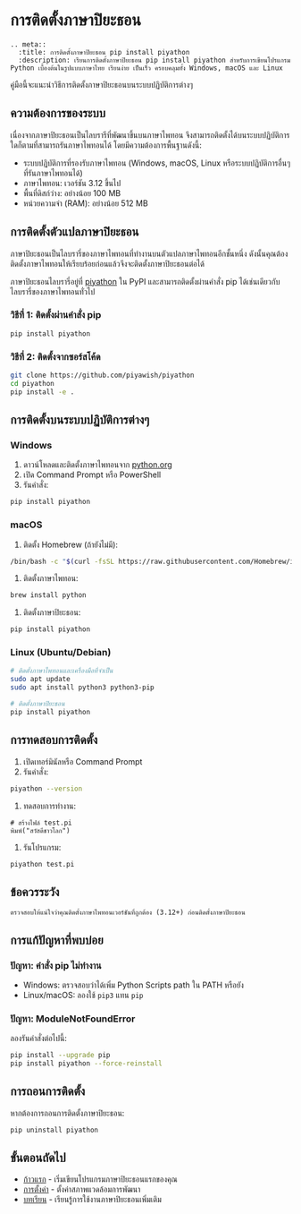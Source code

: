# การติดตั้งภาษาปิยะธอน

```{eval-rst}
.. meta::
  :title: การติดตั้งภาษาปิยะธอน pip install piyathon
  :description: เรียนการติดตั้งภาษาปิยะธอน pip install piyathon สำหรับการเขียนโปรแกรม Python เบื้องต้นในรูปแบบภาษาไทย เรียนง่าย เป็นเร็ว ครอบคลุมทั้ง Windows, macOS และ Linux
```

คู่มือนี้จะแนะนำวิธีการติดตั้งภาษาปิยะธอนบนระบบปฏิบัติการต่างๆ

## ความต้องการของระบบ

เนื่องจากภาษาปิยะธอนเป็นไลบรารีที่พัฒนาขึ้นบนภาษาไพทอน จึงสามารถติดตั้งได้บนระบบปฏิบัติการใดก็ตามที่สามารถรันภาษาไพทอนได้ โดยมีความต้องการพื้นฐานดังนี้:

- ระบบปฏิบัติการที่รองรับภาษาไพทอน (Windows, macOS, Linux หรือระบบปฏิบัติการอื่นๆ ที่รันภาษาไพทอนได้)
- ภาษาไพทอน: เวอร์ชัน 3.12 ขึ้นไป
- พื้นที่ดิสก์ว่าง: อย่างน้อย 100 MB
- หน่วยความจำ (RAM): อย่างน้อย 512 MB

## การติดตั้งตัวแปลภาษาปิยะธอน

ภาษาปิยะธอนเป็นไลบรารี่ของภาษาไพทอนที่ทำงานบนตัวแปลภาษาไพทอนอีกชั้นหนึ่ง ดังนั้นคุณต้องติดตั้งภาษาไพทอนให้เรียบร้อยก่อนแล้วจึงจะติดตั้งภาษาปิยะธอนต่อได้

ภาษาปิยะธอนไลบรารี่อยู่ที่ [piyathon](https://pypi.org/project/piyathon/) ใน ​PyPI และสามารถติดตั้งผ่านคำสั่ง pip ได้เช่นเดียวกับไลบรารี่ของภาษาไพทอนทั่วไป

### วิธีที่ 1: ติดตั้งผ่านคำสั่ง pip

```bash
pip install piyathon
```

### วิธีที่ 2: ติดตั้งจากซอร์สโค้ด

```bash
git clone https://github.com/piyawish/piyathon
cd piyathon
pip install -e .
```

## การติดตั้งบนระบบปฏิบัติการต่างๆ

### Windows

1. ดาวน์โหลดและติดตั้งภาษาไพทอนจาก [python.org](https://python.org)
2. เปิด Command Prompt หรือ PowerShell
3. รันคำสั่ง:

```bash
pip install piyathon
```

### macOS

1. ติดตั้ง Homebrew (ถ้ายังไม่มี):

```bash
/bin/bash -c "$(curl -fsSL https://raw.githubusercontent.com/Homebrew/install/HEAD/install.sh)"
```

1. ติดตั้งภาษาไพทอน:

```bash
brew install python
```

1. ติดตั้งภาษาปิยะธอน:

```bash
pip install piyathon
```

### Linux (Ubuntu/Debian)

```bash
# ติดตั้งภาษาไพทอนและเครื่องมือที่จำเป็น
sudo apt update
sudo apt install python3 python3-pip

# ติดตั้งภาษาปิยะธอน
pip install piyathon
```

## การทดสอบการติดตั้ง

1. เปิดเทอร์มินัลหรือ Command Prompt
1. รันคำสั่ง:

```bash
piyathon --version
```

1. ทดสอบการทำงาน:

```piyathon
# สร้างไฟล์ test.pi
พิมพ์("สวัสดีชาวโลก")
```

1. รันโปรแกรม:

```bash
piyathon test.pi
```

## ข้อควรระวัง

```{warning}
ตรวจสอบให้แน่ใจว่าคุณติดตั้งภาษาไพทอนเวอร์ชันที่ถูกต้อง (3.12+) ก่อนติดตั้งภาษาปิยะธอน
```

## การแก้ปัญหาที่พบบ่อย

### ปัญหา: คำสั่ง pip ไม่ทำงาน

- Windows: ตรวจสอบว่าได้เพิ่ม Python Scripts path ใน PATH หรือยัง
- Linux/macOS: ลองใช้ `pip3` แทน `pip`

### ปัญหา: ModuleNotFoundError

ลองรันคำสั่งต่อไปนี้:

```bash
pip install --upgrade pip
pip install piyathon --force-reinstall
```

## การถอนการติดตั้ง

หากต้องการถอนการติดตั้งภาษาปิยะธอน:

```bash
pip uninstall piyathon
```

## ขั้นตอนถัดไป

- [ก้าวแรก](first_steps.md) - เริ่มเขียนโปรแกรมภาษาปิยะธอนแรกของคุณ
- [การตั้งค่า](configuration.md) - ตั้งค่าสภาพแวดล้อมการพัฒนา
- [บทเรียน](../tutorial/basics.md) - เรียนรู้การใช้งานภาษาปิยะธอนเพิ่มเติม

